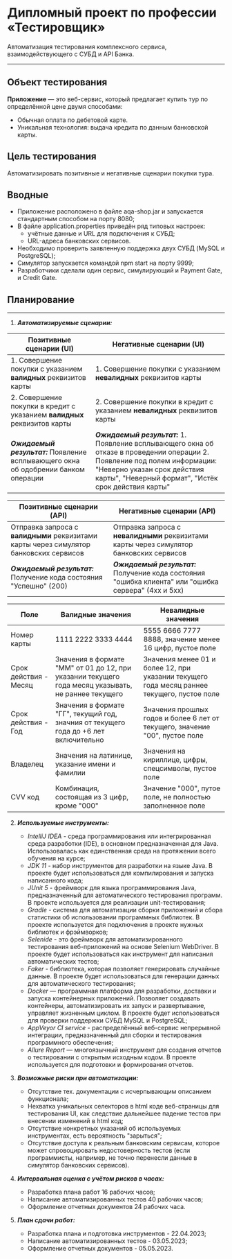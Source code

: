 # Дипломный проект по профессии «Тестировщик»
Автоматизация тестирования комплексного сервиса, взаимодействующего с СУБД и API Банка.
***

## Объект тестирования
**Приложение** — это веб-сервис, который предлагает купить тур по определённой цене двумя способами:

- Обычная оплата по дебетовой карте. 
- Уникальная технология: выдача кредита по данным банковской карты.

## Цель тестирования

Автоматизировать позитивные и негативные сценарии покупки тура.

## Вводные

* Приложение расположено в файле aqa-shop.jar и запускается стандартным способом на порту 8080;
* В файле application.properties приведён ряд типовых настроек:
    * учётные данные и URL для подключения к СУБД;
    * URL-адреса банковских сервисов.
* Необходимо проверить заявленную поддержка двух СУБД (MySQL и PostgreSQL);
* Симулятор запускается командой npm start на порту 9999;
* Разработчики сделали один сервис, симулирующий и Payment Gate, и Credit Gate.

## Планирование
***

1. ***Автоматизируемые сценарии:***

| Позитивные сценарии (UI)                                                            | Негативные сценарии (UI)                                                                                                                                                                                          |
|-------------------------------------------------------------------------------------|-------------------------------------------------------------------------------------------------------------------------------------------------------------------------------------------------------------------|
| 1. Совершение покупки с указанием **валидных** реквизитов карты                     | 1. Совершение покупки с указанием **невалидных** реквизитов карты                                                                                                                                                 |
| 2. Совершение покупки в кредит с указанием **валидных** реквизитов карты            | 2. Совершение покупки в кредит с указанием **невалидных** реквизитов карты                                                                                                                                        |
| ***Ожидаемый результат:*** Появление всплывающего окна об одобрении банком операции | ***Ожидаемый результат:*** 1. Появление всплывающего окна об отказе в проведении операции 2. Появление под полем информации: "Неверно указан срок действия карты", "Неверный формат", "Истёк срок действия карты" |


| Позитивные сценарии (API)                                                              | Негативные сценарии (API)                                                                             |
|----------------------------------------------------------------------------------------|-------------------------------------------------------------------------------------------------------|
| Отправка запроса с **валидными** реквизитами карты через симулятор банковских сервисов | Отправка запроса с **невалидными** реквизитами карты через симулятор банковских сервисов              |
| ***Ожидаемый результат:*** Получение кода состояния "Успешно" (200)                    | ***Ожидаемый результат:*** Получение кода состояния "ошибка клиента" или "ошибка сервера" (4хх и 5хх) |

| Поле                  | Валидные значения                                                                                   | Невалидные значения                                                                         |
|-----------------------|-----------------------------------------------------------------------------------------------------|---------------------------------------------------------------------------------------------|
| Номер карты           | 1111 2222 3333 4444                                                                                 | 5555 6666 7777 8888, значение менее 16 цифр, пустое поле                                    |
| Срок действия - Месяц | Значения в формате "ММ" от 01 до 12, при указании текущего года месяц указывать, не раннее текущего | Значения менее 01 и более 12, при указании текущего года месяц раннее текущего, пустое поле |
| Срок действия - Год   | Значения в формате "ГГ", текущий год, значния от текущего года до +6 лет включительно               | Значения прошлых годов и более 6 лет от текущего, значение "00", пустое поле                |
| Владелец              | Значения на латинице, указание имени и фамилии                                                      | Значения на кириллице, цифры, спецсимволы, пустое поле                                      |
| CVV код               | Комбинация, состоящая из 3 цифр, кроме "000"                                                        | Значение "000", путое поле, не полностью заполненное поле                                   |


2. ***Используемые инструменты:***
    * *IntelliJ IDEA* - среда программирования или интегрированная среда разработки (IDE), в основном предназначенная для Java. Использовалась как единственная среда на протяжении всего обучения на курсе; 
    * *JDK 11* - набор инструментов для разработки на языке Java. В проекте будет использоваться для компилирования и запуска написанного кода;
    * *JUnit 5* - фреймворк для языка программирования Java, предназначенный для автоматического тестирования программ. В проекте используется для реализации unit-тестирования;
    * *Gradle* - система для автоматизации сборки приложений и сбора статистики об использовании программных библиотек. В проекте используется для подключения в проекте нужных библиотек и фрэймворков;
    * *Selenide* - это фреймворк для автоматизированного тестирования веб-приложений на основе Selenium WebDriver. В проекте будет использоваться как инструмент для написания автоматических тестов;
    * *Faker* - библиотека, которая позволяет генерировать случайные данные. В проекте будет использоваться для генерации данных для автоматического тестирования;
    * *Docker* — программная платформа для разработки, доставки и запуска контейнерных приложений. Позволяет создавать контейнеры, автоматизировать их запуск и развертывание, управляет жизненным циклом. В проекте будет использоваться для проверки поддержки СУБД MySQL и
      PostgreSQL;
    * *AppVeyor CI service* - распределённый веб-сервис непрерывной интеграции, предназначенный для сборки и тестирования программного обеспечения;
    * *Allure Report* — многоязычный инструмент для создания отчетов о тестировании с открытым исходным кодом. В проекте используется для подготовки и формирования отчетов.

3. ***Возможные риски при автоматизации:***
    * Отсутствие тех. документации с исчерпывающим описанием функционала;
    * Нехватка уникальных селекторов в html коде веб-страницы для тестирования UI, как следствие дальнейшее падение тестов при внесении изменений в html код;
    * Отсутствие конкретных указаний об используемых инструментах, есть вероятность "зарыться";
    * Отсутствие доступа к реальным банковским сервисам, которое может спровоцировать недостоверность тестов (если программисты, например, не точно перенесли данные в симулятор банковских сервисов).

4. ***Интервальная оценка с учётом рисков в часах:***
    * Разработка плана работ 16 рабочих часов;
    * Написание автоматизированных тестов 40 рабочих часов;
    * Оформление отчетных документов 24 рабочих часа.

5. ***План сдачи работ:***
    * Разработка плана и подготовка инструментов - 22.04.2023;
    * Написание автоматизированных тестов - 03.05.2023;
    * Оформление отчетных документов - 05.05.2023.



